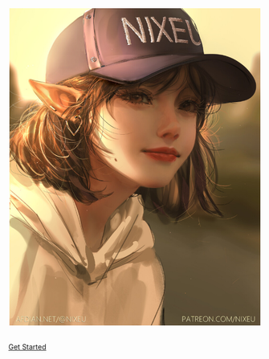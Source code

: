 <div align="center">
    <img src="./../assets/g3.jpg" width="500px">
</div>
<br>

[Get Started](README.md)

